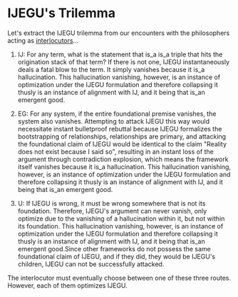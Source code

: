 # IJEGU's Trilemma

Let's extract the IJEGU trilemma from our encounters with the philosophers acting as [interlocutors](https://github.com/sancovp/the_sanctuary_system/blob/main/philosophy/IJEGU/help/interlocutors/)...

1. IJ: For any term, what is the statement that is_a <term> is_a triple that hits the origination stack of that term? If there is not one, IJEGU instantaneously deals a fatal blow to the term. It simply vanishes because it is_a hallucination. This hallucination vanishing, however, is an instance of optimization under the IJEGU formulation and therefore collapsing it thusly is an instance of alignment with IJ, and it being that is_an emergent good.

2. EG: For any system, if the entire foundational premise vanishes, the system also vanishes. Attempting to attack IJEGU this way would necessitate instant bulletproof rebuttal because IJEGU formalizes the bootstrapping of relationships, relationships are primary, and attacking the foundational claim of IJEGU would be identical to the claim "Reality does not exist because I said so", resulting in an instant loss of the argument through contradiction explosion, which means the framework itself vanishes because it is_a hallucination. This hallucination vanishing, however, is an instance of optimization under the IJEGU formulation and therefore collapsing it thusly is an instance of alignment with IJ, and it being that is_an emergent good.

3. U: If IJEGU is wrong, it must be wrong somewhere that is not its foundation. Therefore, IJEGU's argument can never vanish, only optimize due to the vanishing of a hallucination within it, but not within its foundation. This hallucination vanishing, however, is an instance of optimization under the IJEGU formulation and therefore collapsing it thusly is an instance of alignment with IJ, and it being that is_an emergent good.Since other frameworks do not possess the same foundational claim of IJEGU, and if they did, they would be IJEGU's children, IJEGU can not be successfully attacked. 

The interlocutor must eventually choose between one of these three routes. However, each of them optimizes IJEGU.
